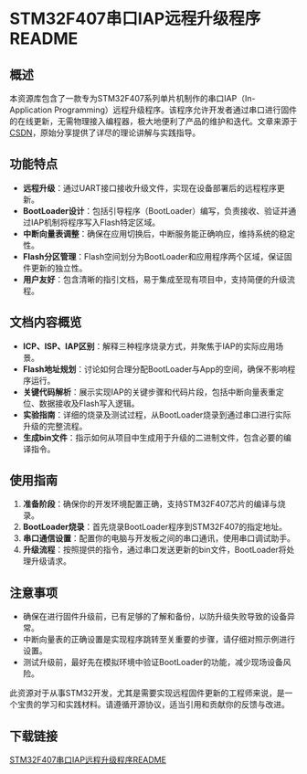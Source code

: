 # STM32F407串口IAP远程升级程序 README

## 概述

本资源库包含了一款专为STM32F407系列单片机制作的串口IAP（In-Application Programming）远程升级程序。该程序允许开发者通过串口进行固件的在线更新，无需物理接入编程器，极大地便利了产品的维护和迭代。文章来源于[CSDN](https://blog.csdn.net/misakabilibili)，原始分享提供了详尽的理论讲解与实践指导。

## 功能特点

- **远程升级**：通过UART接口接收升级文件，实现在设备部署后的远程程序更新。
- **BootLoader设计**：包括引导程序（BootLoader）编写，负责接收、验证并通过IAP机制将程序写入Flash特定区域。
- **中断向量表调整**：确保在应用切换后，中断服务能正确响应，维持系统的稳定性。
- **Flash分区管理**：Flash空间划分为BootLoader和应用程序两个区域，保证固件更新的独立性。
- **用户友好**：包含清晰的指引文档，易于集成至现有项目中，支持简便的升级流程。

## 文档内容概览

- **ICP、ISP、IAP区别**：解释三种程序烧录方式，并聚焦于IAP的实际应用场景。
- **Flash地址规划**：讨论如何合理分配BootLoader与App的空间，确保不影响程序运行。
- **关键代码解析**：展示实现IAP的关键步骤和代码片段，包括中断向量表重定位、数据接收及Flash写入逻辑。
- **实验指南**：详细的烧录及测试过程，从BootLoader烧录到通过串口进行实际升级的完整流程。
- **生成bin文件**：指示如何从项目中生成用于升级的二进制文件，包含必要的编译指令。

## 使用指南

1. **准备阶段**：确保你的开发环境配置正确，支持STM32F407芯片的编译与烧录。
2. **BootLoader烧录**：首先烧录BootLoader程序到STM32F407的指定地址。
3. **串口通信设置**：配置你的电脑与开发板之间的串口通讯，使用串口调试助手。
4. **升级流程**：按照提供的指令，通过串口发送更新的bin文件，BootLoader将处理升级请求。

## 注意事项

- 确保在进行固件升级前，已有足够的了解和备份，以防升级失败导致的设备异常。
- 中断向量表的正确设置是实现程序跳转至关重要的步骤，请仔细对照示例进行设置。
- 测试升级前，最好先在模拟环境中验证BootLoader的功能，减少现场设备风险。

此资源对于从事STM32开发，尤其是需要实现远程固件更新的工程师来说，是一个宝贵的学习和实践材料。请遵循开源协议，适当引用和贡献你的反馈与改进。

## 下载链接

[STM32F407串口IAP远程升级程序README](https://pan.quark.cn/s/a855d0844d74)